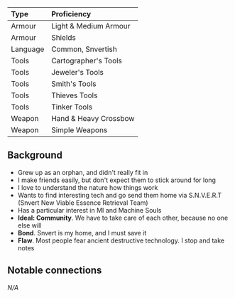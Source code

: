 | Type | Proficiency |
| :--- | :---------- |
| Armour | Light & Medium Armour | 
| Armour | Shields |
| Language | Common, Snvertish |
| Tools | Cartographer's Tools |
| Tools | Jeweler's Tools |
| Tools | Smith's Tools |
| Tools | Thieves Tools |
| Tools | Tinker Tools |
| Weapon | Hand & Heavy Crossbow |
| Weapon | Simple Weapons |

## Background

- Grew up as an orphan, and didn't really fit in
- I make friends easily, but don't expect them to stick around for long
- I love to understand the nature how things work
- Wants to find interesting tech and go send them home via S.N.V.E.R.T (Snvert New Viable Essence Retrieval Team)
- Has a particular interest in MI and Machine Souls
- **Ideal: Community**. We have to take care of each other, because no one else will
- **Bond**. Snvert is my home, and I must save it
- **Flaw**. Most people fear ancient destructive technology. I stop and take notes

## Notable connections

*N/A*